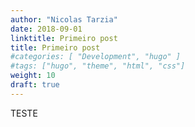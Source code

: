 ```yaml
---
author: "Nicolas Tarzia"
date: 2018-09-01
linktitle: Primeiro post 
title: Primeiro post 
#categories: [ "Development", "hugo" ]
#tags: ["hugo", "theme", "html", "css"]
weight: 10
draft: true
---
```



TESTE
